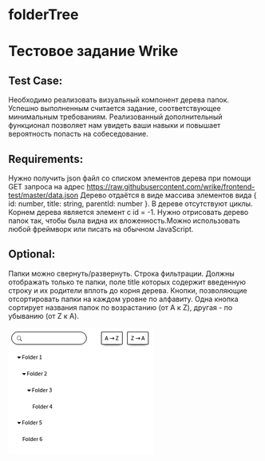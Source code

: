 # folderTree
Тестовое задание Wrike
======================
Test Case:
----------
Необходимо реализовать визуальный компонент дерева папок. Успешно выполненным считается задание, соответствующее минимальным требованиям. Реализованный дополнительный функционал позволяет нам увидеть ваши навыки и повышает вероятность попасть на собеседование.

Requirements:
-------------
Нужно получить json файл со списком элементов дерева при помощи GET запроса на адрес https://raw.githubusercontent.com/wrike/frontend-test/master/data.json
Дерево отдаётся в виде массива элементов вида { id: number, title: string, parentId: number }. В дереве отсутствуют циклы.
Корнем дерева является элемент с id = -1.
Нужно отрисовать дерево папок так, чтобы была видна их вложенность.Можно использовать любой фреймворк или писать на обычном JavaScript.

Optional:
---------
Папки можно свернуть/развернуть.
Строка фильтрации. Должны отображать только те папки, поле title которых содержит введенную строку и их родители вплоть до корня дерева.
Кнопки, позволяющие отсортировать папки на каждом уровне по алфавиту. Одна кнопка сортирует названия папок по возрастанию (от A к Z), другая - по убыванию (от Z к A).

![Folder Tree](img.jpeg)
